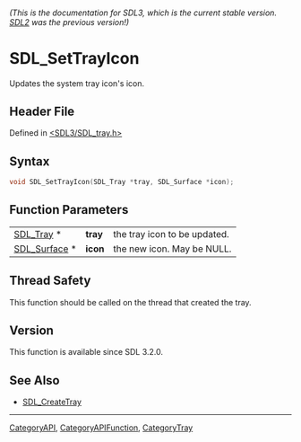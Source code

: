 ###### (This is the documentation for SDL3, which is the current stable version. [SDL2](https://wiki.libsdl.org/SDL2/) was the previous version!)
# SDL_SetTrayIcon

Updates the system tray icon's icon.

## Header File

Defined in [<SDL3/SDL_tray.h>](https://github.com/libsdl-org/SDL/blob/main/include/SDL3/SDL_tray.h)

## Syntax

```c
void SDL_SetTrayIcon(SDL_Tray *tray, SDL_Surface *icon);
```

## Function Parameters

|                              |          |                              |
| ---------------------------- | -------- | ---------------------------- |
| [SDL_Tray](SDL_Tray) *       | **tray** | the tray icon to be updated. |
| [SDL_Surface](SDL_Surface) * | **icon** | the new icon. May be NULL.   |

## Thread Safety

This function should be called on the thread that created the tray.

## Version

This function is available since SDL 3.2.0.

## See Also

- [SDL_CreateTray](SDL_CreateTray)

----
[CategoryAPI](CategoryAPI), [CategoryAPIFunction](CategoryAPIFunction), [CategoryTray](CategoryTray)

